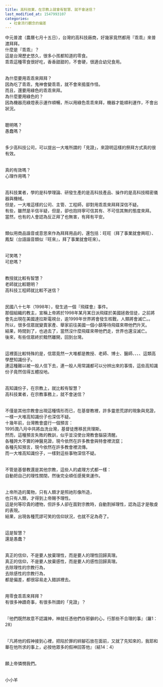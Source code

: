```yaml
---
title: 高科技業，在宗教上就會有智慧、就不會迷信？
last_modified_at: 1547993107
categories:
  - 社會流行觀念的偏差
---
```


中元普渡（農曆七月十五日），台灣的高科技廠商，好幾家竟然都用『乖乖』來普渡拜拜。<br><!--more-->什麼是『乖乖』？<br>這是台灣歷史悠久，很多小孩都知道的零食。<br>乖乖這種零食很好吃，香香甜甜的，不會硬，很適合幼兒食用。<br><br><br>為什麼要用乖乖來拜拜？<br>因為吃了乖乖，鬼神會變乖乖，就不會來搗蛋作怪。<br>而且，還要用綠色的乖乖來拜。<br>為什麼要用綠色的？<br>因為機器亮綠燈表示運作順暢，所以用綠色乖乖來拜，機器才能順利運作，不會出狀況。<br><br><br>聰明嗎？<br>愚蠢嗎？<br><br><br>多少高科技公司，可以提出一大堆所謂的「見證」，來證明這樣的祭拜方式真的很有效。<br><br><br>真的有效嗎？<br>心理作用嗎？<br><br><br>高科技業者，學的是科學理論、研發生產的是高科技產品、操作的是高科技精密儀器與機械。<br>但是，一大堆這樣的公司、主管、工程師，卻對用乖乖來拜拜深信不疑。<br>有些，雖然是半信半疑，但是，卻也抱持寧可信其有、不可信其無的態度來拜。<br>當然，也有的人會認為反正拜了也無害，有拜有平安。<br><br><br>類似用商品諧音或意思來作為拜拜用品的，還包括：旺旺（拜了事業就會興旺）、鳳梨（台語諧音類似『旺來』，拜了事業就會旺來）。<br><br><br>可笑嗎？<br>可悲嗎？<br><br><br>教授就比較有智慧？<br>老師就比較聰明？<br>高科技工程師就比較不迷信？<br><br><br>民國八十七年（1998年），發生過一個『飛碟會』事件。<br>那個組織的教主，宣稱上帝將於1998年某月某日派飛碟於美國拯救信徒，之前將會先出現在美國達拉斯電視台，逾1999年世界將會發生核戰，人類將會滅亡。。<br>所以，很多信眾就變賣家產、舉家前往美國一個小鎮等待飛碟來帶他們升天。<br>結果，時間到了，也過去了，當然沒什麼飛碟來帶他們走，世界也還沒滅亡。<br>後來，有些信眾終於黯然離開，回到台灣。<br><br><br>這裡面比較特殊的是，信眾竟然一大堆都是教授、老師、博士、醫師、、、、這類高學歷知識份子。<br>連這種難以被一般人信下去，連一般人用常識都可以分辨出來的事情，這些高知識份子竟然信得五體投地。<br><br><br>高知識份子，在宗教上，就比較有智慧？<br>高科技業者，在宗教事務上，就不會迷信？<br><br><br>不僅是其他宗教會出現這種情形而已，在基督教裡，許多靈恩荒謬的現象與見證，一樣一大堆高知識份子也深信不疑。<br>十幾年前，台灣教會盛行一個預言：<br>1995潤八月中共將血洗台灣，基督徒應移民貝理斯。<br>然而，這種預言失敗的教訓，似乎並沒使台灣教會腦袋清醒。<br>各種誇大不實的神醫見證，現今依然在許多教會與特會裡流竄；<br>各種先知預言，現今依然在許多教會裡流傳。<br>而一大堆高知識份子，一樣對這些事物深信不疑。<br><br><br>不管是基督教還是其他宗教，這些人的處理方式都一樣：<br>自動把自己的理性關閉，然後完全順任感覺來運作。<br><br><br>上帝所造的萬物，只有人類才是照祂形像所造，<br>也只有人類，才得到上帝賜予理性。<br>這是何等珍貴的禮物，但許多人卻在面對宗教時，自動割掉理性，認為這才是敬虔的表現。<br>結果，出現各種荒謬可笑的信仰狀況，也就不足為奇了。<br><br><br>這是智慧？<br>還是愚蠢？<br><br><br>真正的信仰，不是要人放棄理性，而是要人的理性回歸真理。<br>真正的信仰，不是要人放棄感性，而是要人的感性回歸真理。<br>去除理性的宗教行為，<br>去除感性的宗教行為，<br>都是偏差，都很容易走入錯誤裡去。<br><br><br>用零食乖乖來拜拜？<br>有很多神蹟奇事，有很多所謂的「見證」？<br><br><br>『他們既然故意不認識神，神就任憑他們存邪僻的心，行那些不合理的事』（羅1：28）<br><br><br>『凡將他的假神接到心裡，把陷於罪的絆腳石放在面前，又就了先知來的，我耶和華在他所求的事上，必按他眾多的假神回答他』（結14：4）<br><br><br>願上帝憐憫我們。<br><br><br>小小羊<br>
